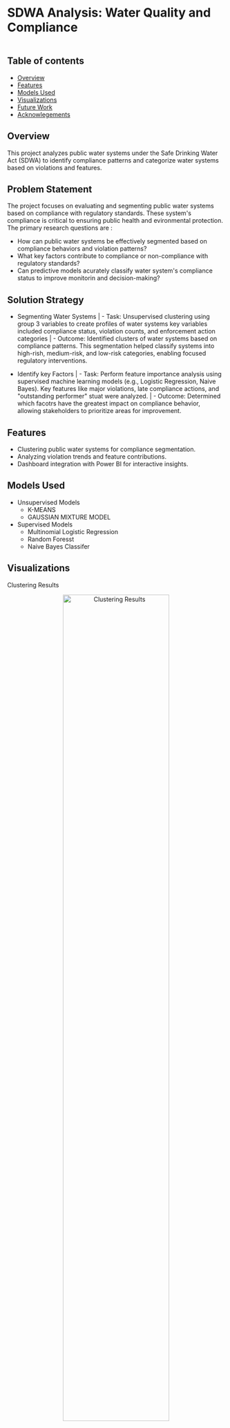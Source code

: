 # SDWA Analysis: Water Quality and Compliance

<p align="center">
  <img src="" >

  ## Table of contents
- [Overview](#overview)
- [Features](#features)
- [Models Used](#models-used)
- [Visualizations](#visualizations)
- [Future Work](#future-work)
- [Acknowlegements](#acknowledgements)
  
## Overview
This project analyzes public water systems under the Safe Drinking Water Act (SDWA) to identify compliance patterns and categorize water systems based on violations and features.


## Problem Statement
The project focuses on evaluating and segmenting public water systems based on compliance with regulatory standards. These system's compliance is critical to ensuring public health and evironmental protection. The primary research questions are :
- How can public water systems be effectively segmented based on compliance behaviors and violation patterns?
- What key factors contribute to compliance or non-compliance with regulatory standards?
- Can predictive models acurately classify water system's compliance status to improve monitorin and decision-making?

## Solution Strategy
- Segmenting Water Systems
| - Task: Unsupervised clustering using group 3 variables to create profiles of water systems key variables included compliance status, violation counts, and enforcement action categories
| - Outcome: Identified clusters of water systems based on compliance patterns. This segmentation helped classify systems into high-rish, medium-risk, and low-risk categories, enabling focused regulatory interventions.
    
- Identify key Factors
| - Task: Perform feature importance analysis using supervised machine learning models (e.g., Logistic Regression, Naive Bayes). Key features like major violations, late compliance actions, and "outstanding performer" stuat were analyzed.
| - Outcome: Determined which facotrs have the greatest impact on compliance behavior, allowing stakeholders to prioritize areas for improvement.
    
## Features
- Clustering public water systems for compliance segmentation.
- Analyzing violation trends and feature contributions.
- Dashboard integration with Power BI for interactive insights.

## Models Used
- Unsupervised Models
    -  K-MEANS
    - GAUSSIAN MIXTURE MODEL
- Supervised Models
    - Multinomial Logistic Regression
    - Random Foresst
    - Naive Bayes Classifer



## Visualizations
Clustering Results

<p align="center"> <img src="results/cluster_visualizations.png" alt="Clustering Results" width="70%"> </p>

Compliance Trends

<p align="center"> <img src="results/cluster_visualizations.png" alt="Clustering Results" width="70%"> </p>

## Conclusions
- Clustering Insights:
      - Created 5 distinct clusters with meaningful segmentation of water systems.
    High-risk clusters highlight operational priorities for regulatory actions.
- Compliance Factors:
      - Major violations and late compliance actions are key indicators of system performance.
- Deployment:
       - Power BI dashboard and GitHub repository established.

## Limitations
- Data Constraints
        Limited dataset scope to compliance and violation records; excluded external factors like goeographical data
        Inconsistent data quality (e.g., missing entries, multiple records with different attributes) requiring significant preprocessing.
-  Cluster Interpretation Challenges
        Difficulty in deriving domain-specific explanations for certain clusters due to a lack of contextual metadata.
-  Model Assumptions
        GMM clustering assumes normally distributed data, which might not always reflect real-world compliance behaviors.
- Scalability
        Current deployment pipeline and dashboard are designed for static datasets, limiting their effectiveness with high-volume or live data streams.
- Stakeholder Usability
        The dashboard and repository might require technical expertise for full utilization, creating a learning curve for non-technical users.

## Future Work
- Enhanced Explainability
        Goal: Integrate Explainable AI (XAI) to improve interpretability of clustering and prediction models.
        Impact: Enable regulators and stakeholders to understand why certain systems are flagged as high-risk.
- Real-Time Data Integration
        Goal: Utilize streaming platforms for continuous monitoring of water system compliance.
        Impact: Ensure proactive detection of emerging compliance issues.
- Expanded Dataset Usage
        Goal: Incorporate additional data such as geographical, socio-economic, and historical compliance records.
        Impact: Provide a more comprehensive risk assessment framework.
- Multi-Model Evaluation
        Goal: Experiment with advanced clustering algorithms (e.g., DBSCAN or Hierarchical Clustering) for comparison with GMM results.
        Impact: Ensure robustness and adaptability of clustering techniques.
- Predictive Maintenance Models
        Goal: Develop time-series models to predict future violations based on historical data.
        Impact: Empower authorities to prevent violations before they occur.

# Acknowledgments
- Data sourced:
    - U.S. Environmental Protection Agency (EPA) [SDWA database](https://echo.epa.gov/tools/data-downloads#drinkingwater)
- Tools Used:
    - Jupyter Notebook, Apache Spark and Python (Pyspark), Power BI for visualization
- Support:
    - This project was developed as part of a capstone course in Datascience at UMBC
